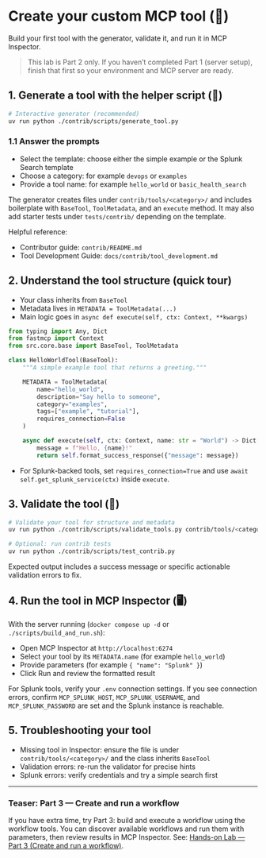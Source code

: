 # Create your custom MCP tool (🧩)

Build your first tool with the generator, validate it, and run it in MCP Inspector.

> This lab is Part 2 only. If you haven’t completed Part 1 (server setup), finish that first so your environment and MCP server are ready.

## 1. Generate a tool with the helper script (🚀)

```bash
# Interactive generator (recommended)
uv run python ./contrib/scripts/generate_tool.py
```

### 1.1 Answer the prompts

- Select the template: choose either the simple example or the Splunk Search template
- Choose a category: for example `devops` or `examples`
- Provide a tool name: for example `hello_world` or `basic_health_search`

The generator creates files under `contrib/tools/<category>/` and includes boilerplate with `BaseTool`, `ToolMetadata`, and an `execute` method. It may also add starter tests under `tests/contrib/` depending on the template.

Helpful reference:
- Contributor guide: `contrib/README.md`
- Tool Development Guide: `docs/contrib/tool_development.md`

## 2. Understand the tool structure (quick tour)

- Your class inherits from `BaseTool`
- Metadata lives in `METADATA = ToolMetadata(...)`
- Main logic goes in `async def execute(self, ctx: Context, **kwargs)`

```python
from typing import Any, Dict
from fastmcp import Context
from src.core.base import BaseTool, ToolMetadata

class HelloWorldTool(BaseTool):
    """A simple example tool that returns a greeting."""

    METADATA = ToolMetadata(
        name="hello_world",
        description="Say hello to someone",
        category="examples",
        tags=["example", "tutorial"],
        requires_connection=False
    )

    async def execute(self, ctx: Context, name: str = "World") -> Dict[str, Any]:
        message = f"Hello, {name}!"
        return self.format_success_response({"message": message})
```

- For Splunk-backed tools, set `requires_connection=True` and use `await self.get_splunk_service(ctx)` inside `execute`.

## 3. Validate the tool (🔎)

```bash
# Validate your tool for structure and metadata
uv run python ./contrib/scripts/validate_tools.py contrib/tools/<category>/<your_tool>.py

# Optional: run contrib tests
uv run python ./contrib/scripts/test_contrib.py
```

Expected output includes a success message or specific actionable validation errors to fix.

## 4. Run the tool in MCP Inspector (🖥️)

With the server running (`docker compose up -d` or `./scripts/build_and_run.sh`):

- Open MCP Inspector at `http://localhost:6274`
- Select your tool by its `METADATA.name` (for example `hello_world`)
- Provide parameters (for example `{ "name": "Splunk" }`)
- Click Run and review the formatted result

For Splunk tools, verify your `.env` connection settings. If you see connection errors, confirm `MCP_SPLUNK_HOST`, `MCP_SPLUNK_USERNAME`, and `MCP_SPLUNK_PASSWORD` are set and the Splunk instance is reachable.

## 5. Troubleshooting your tool

- Missing tool in Inspector: ensure the file is under `contrib/tools/<category>/` and the class inherits `BaseTool`
- Validation errors: re-run the validator for precise hints
- Splunk errors: verify credentials and try a simple search first

---

### Teaser: Part 3 — Create and run a workflow

If you have extra time, try Part 3: build and execute a workflow using the workflow tools. You can discover available workflows and run them with parameters, then review results in MCP Inspector. See: [Hands-on Lab — Part 3 (Create and run a workflow)](https://github.com/deslicer/mcp-for-splunk/blob/main/docs/labs/hands-on-lab.md#part-3--extra-create-and-run-a-workflow-).
